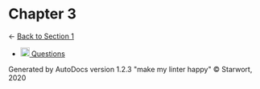 <style>img{height:18px;margin-bottom:-3px}</style>

# Chapter 3

← [Back to Section 1](..)

- [![MD file](https://img.icons8.com/windows/512/4a90e2/regular-document.png) Questions](questions.html)

Generated by AutoDocs version 1.2.3 "make my linter happy" © Starwort, 2020

